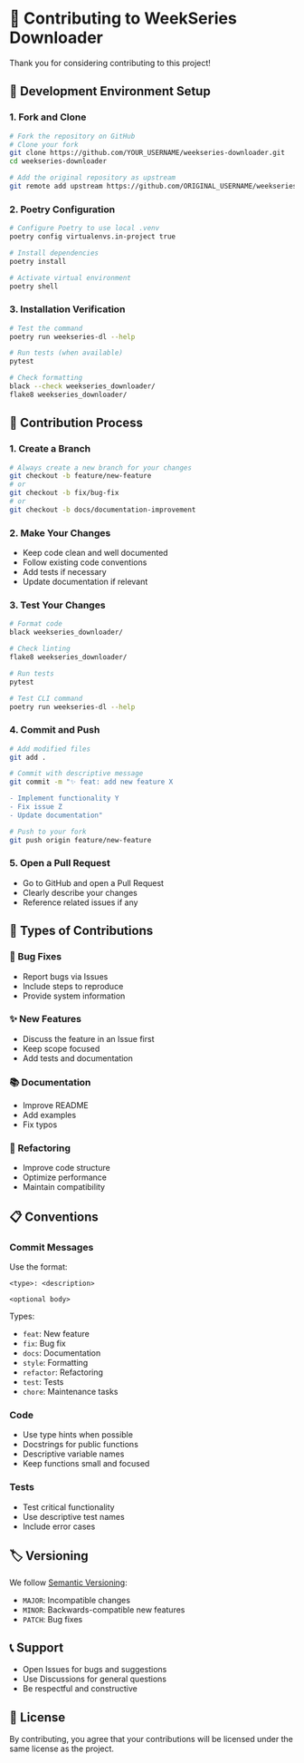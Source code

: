 # 🤝 Contributing to WeekSeries Downloader

Thank you for considering contributing to this project!

## 🚀 Development Environment Setup

### 1. Fork and Clone

```bash
# Fork the repository on GitHub
# Clone your fork
git clone https://github.com/YOUR_USERNAME/weekseries-downloader.git
cd weekseries-downloader

# Add the original repository as upstream
git remote add upstream https://github.com/ORIGINAL_USERNAME/weekseries-downloader.git
```

### 2. Poetry Configuration

```bash
# Configure Poetry to use local .venv
poetry config virtualenvs.in-project true

# Install dependencies
poetry install

# Activate virtual environment
poetry shell
```

### 3. Installation Verification

```bash
# Test the command
poetry run weekseries-dl --help

# Run tests (when available)
pytest

# Check formatting
black --check weekseries_downloader/
flake8 weekseries_downloader/
```

## 📝 Contribution Process

### 1. Create a Branch

```bash
# Always create a new branch for your changes
git checkout -b feature/new-feature
# or
git checkout -b fix/bug-fix
# or
git checkout -b docs/documentation-improvement
```

### 2. Make Your Changes

- Keep code clean and well documented
- Follow existing code conventions
- Add tests if necessary
- Update documentation if relevant

### 3. Test Your Changes

```bash
# Format code
black weekseries_downloader/

# Check linting
flake8 weekseries_downloader/

# Run tests
pytest

# Test CLI command
poetry run weekseries-dl --help
```

### 4. Commit and Push

```bash
# Add modified files
git add .

# Commit with descriptive message
git commit -m "✨ feat: add new feature X

- Implement functionality Y
- Fix issue Z
- Update documentation"

# Push to your fork
git push origin feature/new-feature
```

### 5. Open a Pull Request

- Go to GitHub and open a Pull Request
- Clearly describe your changes
- Reference related issues if any

## 🎯 Types of Contributions

### 🐛 Bug Fixes
- Report bugs via Issues
- Include steps to reproduce
- Provide system information

### ✨ New Features
- Discuss the feature in an Issue first
- Keep scope focused
- Add tests and documentation

### 📚 Documentation
- Improve README
- Add examples
- Fix typos

### 🧹 Refactoring
- Improve code structure
- Optimize performance
- Maintain compatibility

## 📋 Conventions

### Commit Messages

Use the format:
```
<type>: <description>

<optional body>
```

Types:
- `feat`: New feature
- `fix`: Bug fix
- `docs`: Documentation
- `style`: Formatting
- `refactor`: Refactoring
- `test`: Tests
- `chore`: Maintenance tasks

### Code

- Use type hints when possible
- Docstrings for public functions
- Descriptive variable names
- Keep functions small and focused

### Tests

- Test critical functionality
- Use descriptive test names
- Include error cases

## 🏷️ Versioning

We follow [Semantic Versioning](https://semver.org/):

- `MAJOR`: Incompatible changes
- `MINOR`: Backwards-compatible new features
- `PATCH`: Bug fixes

## 📞 Support

- Open Issues for bugs and suggestions
- Use Discussions for general questions
- Be respectful and constructive

## 📄 License

By contributing, you agree that your contributions will be licensed under the same license as the project.
